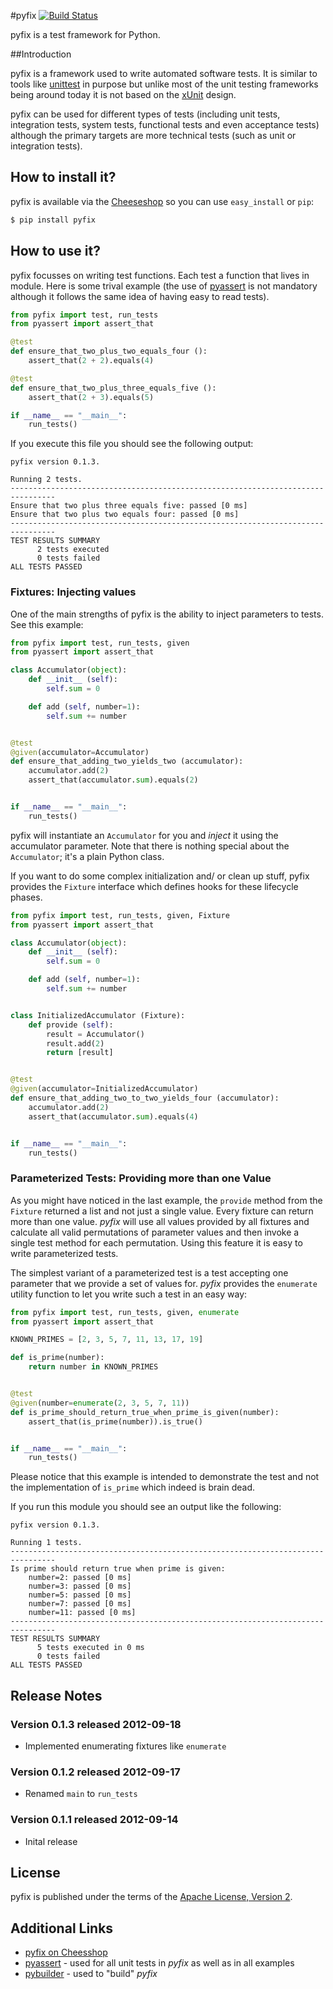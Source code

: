 
#pyfix [![Build Status](https://secure.travis-ci.org/halimath/pyfix.png?branch=master)](http://travis-ci.org/halimath/pyfix)

pyfix is a test framework for Python.

##Introduction

pyfix is a framework used to write automated software tests. It is similar to tools like
[unittest](http://docs.python.org/library/unittest.html) in purpose but unlike most of the unit testing frameworks being
around today it is not based on the [xUnit](http://en.wikipedia.org/wiki/XUnit) design.

pyfix can be used for different types of tests (including unit tests, integration tests, system tests, functional tests
and even acceptance tests) although the primary targets are more technical tests (such as unit or integration tests).

## How to install it?

pyfix is available via the [Cheeseshop](http://pypi.python.org/pypi/pyfix/) so you can use `easy_install` or `pip`:

```bash
$ pip install pyfix
```

## How to use it?

pyfix focusses on writing test functions. Each test a function that lives in module. Here is some trival example (the
use of [pyassert](https://github.com/halimath/pyassert) is not mandatory although it follows the same idea of having
easy to read tests).

```python
from pyfix import test, run_tests
from pyassert import assert_that

@test
def ensure_that_two_plus_two_equals_four ():
    assert_that(2 + 2).equals(4)

@test
def ensure_that_two_plus_three_equals_five ():
    assert_that(2 + 3).equals(5)

if __name__ == "__main__":
    run_tests()
```

If you execute this file you should see the following output:

```
pyfix version 0.1.3.

Running 2 tests.
--------------------------------------------------------------------------------
Ensure that two plus three equals five: passed [0 ms]
Ensure that two plus two equals four: passed [0 ms]
--------------------------------------------------------------------------------
TEST RESULTS SUMMARY
	  2 tests executed
	  0 tests failed
ALL TESTS PASSED
```

### Fixtures: Injecting values

One of the main strengths of pyfix is the ability to inject parameters to tests. See this example:

```python
from pyfix import test, run_tests, given
from pyassert import assert_that

class Accumulator(object):
    def __init__ (self):
        self.sum = 0

    def add (self, number=1):
        self.sum += number


@test
@given(accumulator=Accumulator)
def ensure_that_adding_two_yields_two (accumulator):
    accumulator.add(2)
    assert_that(accumulator.sum).equals(2)


if __name__ == "__main__":
    run_tests()
```

pyfix will instantiate an `Accumulator` for you and *inject* it using the accumulator parameter. Note that there is
nothing special about the `Accumulator`; it's a plain Python class.

If you want to do some complex initialization and/ or clean up stuff, pyfix provides the `Fixture` interface which
defines hooks for these lifecycle phases.

```python
from pyfix import test, run_tests, given, Fixture
from pyassert import assert_that

class Accumulator(object):
    def __init__ (self):
        self.sum = 0

    def add (self, number=1):
        self.sum += number


class InitializedAccumulator (Fixture):
    def provide (self):
        result = Accumulator()
        result.add(2)
        return [result]


@test
@given(accumulator=InitializedAccumulator)
def ensure_that_adding_two_to_two_yields_four (accumulator):
    accumulator.add(2)
    assert_that(accumulator.sum).equals(4)


if __name__ == "__main__":
    run_tests()
```

### Parameterized Tests: Providing more than one Value

As you might have noticed in the last example, the `provide` method from the `Fixture` returned a list and not
just a single value. Every fixture can return more than one value. *pyfix* will use all values provided by all
fixtures and calculate all valid permutations of parameter values and then invoke a single test method for each
permutation. Using this feature it is easy to write parameterized tests.

The simplest variant of a parameterized test is a test accepting one parameter that we provide a set of values for.
*pyfix* provides the `enumerate` utility function to let you write such a test in an easy way:

```python
from pyfix import test, run_tests, given, enumerate
from pyassert import assert_that

KNOWN_PRIMES = [2, 3, 5, 7, 11, 13, 17, 19]

def is_prime(number):
    return number in KNOWN_PRIMES


@test
@given(number=enumerate(2, 3, 5, 7, 11))
def is_prime_should_return_true_when_prime_is_given(number):
    assert_that(is_prime(number)).is_true()


if __name__ == "__main__":
    run_tests()
```

Please notice that this example is intended to demonstrate the test and not the implementation of `is_prime` which
indeed is brain dead.

If you run this module you should see an output like the following:

```
pyfix version 0.1.3.

Running 1 tests.
--------------------------------------------------------------------------------
Is prime should return true when prime is given:
	number=2: passed [0 ms]
	number=3: passed [0 ms]
	number=5: passed [0 ms]
	number=7: passed [0 ms]
	number=11: passed [0 ms]
--------------------------------------------------------------------------------
TEST RESULTS SUMMARY
	  5 tests executed in 0 ms
	  0 tests failed
ALL TESTS PASSED
```

## Release Notes
### Version 0.1.3 released 2012-09-18
* Implemented enumerating fixtures like `enumerate`

### Version 0.1.2 released 2012-09-17
* Renamed `main` to `run_tests`

### Version 0.1.1 released 2012-09-14
* Inital release

## License
pyfix is published under the terms of the [Apache License, Version 2](http://www.apache.org/licenses/LICENSE-2.0.html).

## Additional Links
* [pyfix on Cheesshop](http://pypi.python.org/pypi/pyfix)
* [pyassert](https://github.com/pyclectic/pyassert) - used for all unit tests in *pyfix* as well as in all examples
* [pybuilder](https://github.com/pybuilder/pybuilder) - used to "build" *pyfix*
